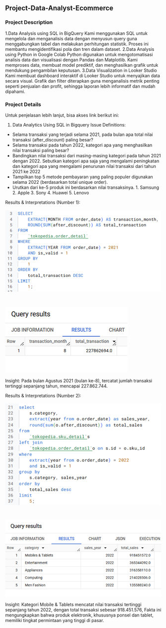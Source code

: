 ## Project-Data-Analyst-Ecommerce
### Project Description
1.Data Analysis using SQL in BigQuery
Kami menggunakan SQL untuk mengelola dan menganalisis data dengan menyusun query guna menggabungkan tabel dan melakukan perhitungan statistik. Proses ini membantu mengidentifikasi pola dan tren dalam dataset.
2.Data Analysis using Python in Google Colab
Python digunakan untuk mengotomatisasi analisis data dan visualisasi dengan Pandas dan Matplotlib. Kami memproses data, membuat model prediktif, dan menghasilkan grafik untuk mendukung pengambilan keputusan.
3.Data Visualization in Looker Studio 
Kami membuat dashboard interaktif di Looker Studio untuk menyajikan data secara visual. Grafik dan filter diterapkan guna menganalisis metrik penting seperti penjualan dan profit, sehingga laporan lebih informatif dan mudah dipahami.

### Project Details
Untuk penjelasan lebih lanjut, bisa akses link berikut ini: 
1. Data Analytics Using SQL in Bigquery
Issue Definitions:
- Selama transaksi yang terjadi selama 2021, pada bulan apa total nilai transaksi (after_discount) paling besar?
- Selama transaksi pada tahun 2022, kategori apa yang menghasilkan nilai transaksi paling besar?
- Bandingkan nilai transaksi dari masing-masing kategori pada tahun 2021 dengan 2022. Sebutkan kategori apa saja yang mengalami peningkatan dan kategori apa yang mengalami penurunan nilai transaksi dari tahun 2021 ke 2022
- Tampilkan top 5 metode pembayaran yang paling populer digunakan selama 2022 (berdasarkan total unique order).
- Urutkan dari ke-5 produk ini berdasarkan nilai transaksinya. 1. Samsung 2. Apple 3. Sony 4. Huawei 5. Lenovo

Results & Interpretations (Number 1): <br> <br>
![alt text](https://github.com/amirahzubaidi/Project-Data-Analyst-Ecommerce/blob/main/SQL%20in%20Bigquery/Screenshot%20Query%20%26%20Result/Query%20no%201.png?raw=true)

<br> 

![alt text](https://github.com/amirahzubaidi/Project-Data-Analyst-Ecommerce/blob/main/SQL%20in%20Bigquery/Screenshot%20Query%20%26%20Result/Result%20no%201.png?raw=true)

Insight: Pada bulan Agustus 2021 (bulan ke-8), tercatat jumlah transaksi tertinggi sepanjang tahun, mencapai 227.862.744.
   
Results & Interpretations (Number 2): <br> <br>
![alt text](https://github.com/amirahzubaidi/Project-Data-Analyst-Ecommerce/blob/main/SQL%20in%20Bigquery/Screenshot%20Query%20%26%20Result/Query%20no%202.png?raw=true)

<br> 

![alt text](https://github.com/amirahzubaidi/Project-Data-Analyst-Ecommerce/blob/main/SQL%20in%20Bigquery/Screenshot%20Query%20%26%20Result/Result%20no%202.png?raw=true)

Insight: Kategori Mobile & Tablets mencatat nilai transaksi tertinggi sepanjang tahun 2022, dengan total transaksi sebesar 918.451.576, Fakta ini mengungkapkan bahwa produk elektronik, khususnya ponsel dan tablet, memiliki tingkat permintaan yang tinggi di pasar.






